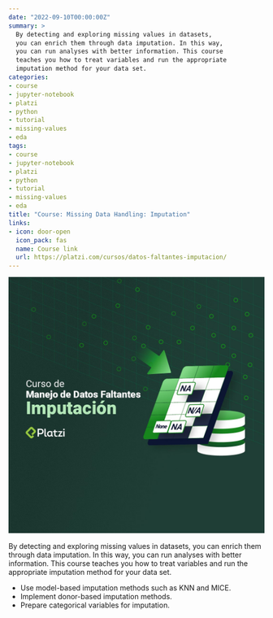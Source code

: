 ```yaml
---
date: "2022-09-10T00:00:00Z"
summary: > 
  By detecting and exploring missing values in datasets,
  you can enrich them through data imputation. In this way,
  you can run analyses with better information. This course
  teaches you how to treat variables and run the appropriate 
  imputation method for your data set.
categories:
- course
- jupyter-notebook
- platzi
- python
- tutorial
- missing-values
- eda
tags:
- course
- jupyter-notebook
- platzi
- python
- tutorial
- missing-values
- eda
title: "Course: Missing Data Handling: Imputation"
links:
- icon: door-open
  icon_pack: fas
  name: Course link
  url: https://platzi.com/cursos/datos-faltantes-imputacion/
---
```


![Image description of course](featured_hex.jpg)

By detecting and exploring missing values in datasets,
you can enrich them through data imputation. In this way,
you can run analyses with better information. This course
teaches you how to treat variables and run the appropriate 
imputation method for your data set.

- Use model-based imputation methods such as KNN and MICE.
- Implement donor-based imputation methods.
- Prepare categorical variables for imputation.
